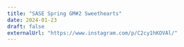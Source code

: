 ```yaml
---
title: "SASE Spring GM#2 Sweethearts"
date: 2024-01-23
draft: false
externalUrl: "https://www.instagram.com/p/C2cy1hKOVAl/"
---
```

